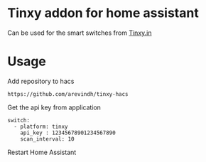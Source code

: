 # Tinxy addon for home assistant


Can be used for the smart switches from [Tinxy.in](https://tinxy.in/)

# Usage 

Add repository to hacs 

```
https://github.com/arevindh/tinxy-hacs
```

Get the api key from application 

```
switch:
  - platform: tinxy
    api_key : 12345678901234567890
    scan_interval: 10
```

Restart Home Assistant


